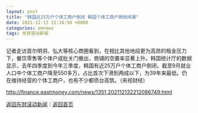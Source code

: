 ```yaml
---
layout: post
title: "韩国近25万户个体工商户倒闭 韩国个体工商户掀倒闭潮"
date: 2021-12-13 22:16:50 +0800
categories: emnews
tags: 东财滚动新闻
---
```


记者走访首尔明洞、弘大等核心商圈看到，在相比其他地段更为高昂的租金压力下，餐饮零售等个体户成批关门撤出，商铺的空置率显著上升。韩国统计厅的数据显示，去年四季度到今年三季度，韩国有近25万户个体工商户倒闭。截至9月就业人口中个体工商户降至550多万，占比首次下滑到两成以下，为39年来最低。仍在维持经营的个体工商户，也有不少都债台高筑。（央视财经）

<http://finance.eastmoney.com/news/1351,202112132212086749.html>

[返回东财滚动新闻](//finews.withounder.com/emnews/)｜[返回首页](//finews.withounder.com/)